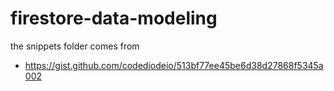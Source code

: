 # firestore-data-modeling

the snippets folder comes from 
- https://gist.github.com/codediodeio/513bf77ee45be6d38d27868f5345a002
